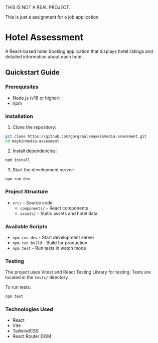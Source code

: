 THIS IS NOT A REAL PROJECT. 

This is just a assignment for a job application.

# Hotel Assessment

A React-based hotel booking application that displays hotel listings and detailed information about each hotel.

## Quickstart Guide

### Prerequisites
- Node.js (v18 or higher)
- npm
### Installation

1. Clone the repository:
```bash
git clone https://github.com/gorgabal/maykinmedia-assesment.git
cd maykinmedia-assesment
```

2. Install dependencies:
```bash
npm install
```

3. Start the development server:
```bash
npm run dev
```


### Project Structure

- `src/` - Source code
  - `components/` - React components
  - `assets/` - Static assets and hotel data

### Available Scripts

- `npm run dev` - Start development server
- `npm run build` - Build for production
- `npm test` - Run tests in watch mode

### Testing

The project uses Vitest and React Testing Library for testing. Tests are located in the `tests/` directory.

To run tests:
```bash
npm test
```

### Technologies Used

- React
- Vite
- TailwindCSS
- React Router DOM

